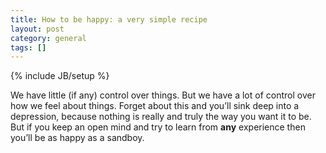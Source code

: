 ```yaml
---
title: How to be happy: a very simple recipe
layout: post
category: general
tags: []
---
```

{% include JB/setup %}

We have little (if any) control over things. But we have a lot of
control over how we feel about things. Forget about this and you’ll sink
deep into a depression, because nothing is really and truly the way you
want it to be. But if you keep an open mind and try to learn from
**any** experience then you’ll be as happy as a sandboy.
